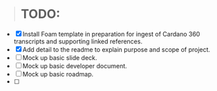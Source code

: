 > # TODO:

- [x] Install Foam template in preparation for ingest of Cardano 360 transcripts and supporting linked references.
- [x] Add detail to the readme to explain purpose and scope of project.
- [ ] Mock up basic slide deck.
- [ ] Mock up basic developer document.
- [ ] Mock up basic roadmap.
- [ ] 